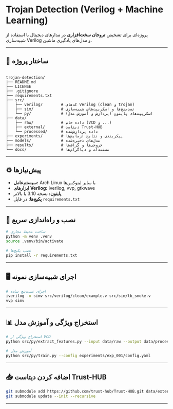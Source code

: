 
# Trojan Detection (Verilog + Machine Learning)

پروژه‌ای برای تشخیص **تروجان سخت‌افزاری** در مدارهای دیجیتال با استفاده از شبیه‌سازی Verilog و مدل‌های یادگیری ماشین.  

---

## 📂 ساختار پروژه
```

trojan-detection/
├── README.md
├── LICENSE
├── .gitignore
├── requirements.txt
├── src/
│   ├── verilog/        # کدهای Verilog (clean و trojan)
│   ├── sim/            # تست‌بنچ‌ها و اسکریپت‌های شبیه‌سازی
│   └── py/             # اسکریپت‌های پایتون (پردازش و آموزش مدل)
├── data/
│   ├── raw/            # داده خام (VCD و ...)
│   ├── external/       # دیتاست Trust-HUB
│   └── processed/      # داده پردازش‌شده
├── experiments/        # پیکربندی و نتایج آزمایش‌ها
├── models/             # مدل‌های ذخیره‌شده
├── results/            # خروجی‌ها و گراف‌ها
└── docs/               # مستندات و دیاگرام‌ها

````

---

## ⚙️ پیش‌نیازها
- **سیستم‌عامل:** Arch Linux یا سایر لینوکس‌ها  
- **ابزارهای Verilog:** iverilog, vvp, gtkwave  
- **پایتون:** نسخه 3.10 یا بالاتر  
- **پکیج‌ها:** در فایل `requirements.txt`  

---

## 🚀 نصب و راه‌اندازی سریع
```bash
# ساخت محیط مجازی
python -m venv .venv
source .venv/bin/activate

# نصب پکیج‌ها
pip install -r requirements.txt
````

---

## 🖥 اجرای شبیه‌سازی نمونه

```bash
# اجرای تست‌بنچ ساده
iverilog -o simv src/verilog/clean/example.v src/sim/tb_smoke.v
vvp simv
```

---

## 📊 استخراج ویژگی و آموزش مدل

```bash
# استخراج ویژگی از VCD
python src/py/extract_features.py --input data/raw --output data/processed/features.csv

# آموزش مدل
python src/py/train.py --config experiments/exp_001/config.yaml
```

---

## 📥 اضافه کردن دیتاست Trust-HUB

```bash
git submodule add https://github.com/trust-hub/Trust-HUB.git data/external/Trust-HUB
git submodule update --init --recursive
```

---


